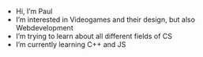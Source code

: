- Hi, I’m Paul
- I’m interested in Videogames and their design, but also Webdevelopment 
- I’m trying to learn about all different fields of CS 
- I’m currently learning C++ and JS

<!---
Paul-Panther/Paul-Panther is a ✨ special ✨ repository because its `README.md` (this file) appears on your GitHub profile.
You can click the Preview link to take a look at your changes.
--->
